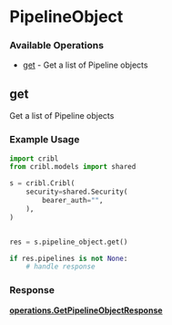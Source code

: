 # PipelineObject

### Available Operations

* [get](#get) - Get a list of Pipeline objects

## get

Get a list of Pipeline objects

### Example Usage

```python
import cribl
from cribl.models import shared

s = cribl.Cribl(
    security=shared.Security(
        bearer_auth="",
    ),
)


res = s.pipeline_object.get()

if res.pipelines is not None:
    # handle response
```


### Response

**[operations.GetPipelineObjectResponse](../../models/operations/getpipelineobjectresponse.md)**

